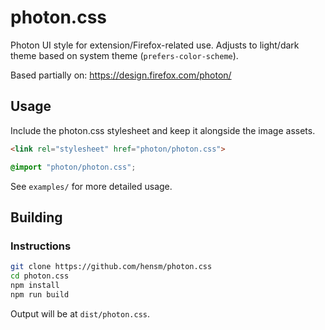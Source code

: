 # photon.css

Photon UI style for extension/Firefox-related use. Adjusts to light/dark theme based on system theme (`prefers-color-scheme`).

Based partially on:
https://design.firefox.com/photon/

## Usage

Include the photon.css stylesheet and keep it alongside the image assets.

````html
<link rel="stylesheet" href="photon/photon.css">
````
````css
@import "photon/photon.css";
````

See `examples/` for more detailed usage.


## Building

### Instructions

````sh
git clone https://github.com/hensm/photon.css
cd photon.css
npm install
npm run build
````

Output will be at `dist/photon.css`.
